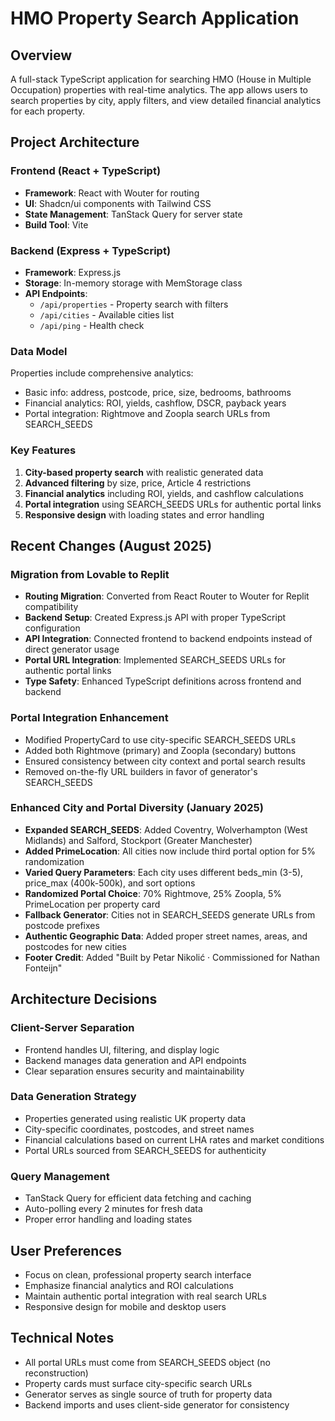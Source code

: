 # HMO Property Search Application

## Overview
A full-stack TypeScript application for searching HMO (House in Multiple Occupation) properties with real-time analytics. The app allows users to search properties by city, apply filters, and view detailed financial analytics for each property.

## Project Architecture

### Frontend (React + TypeScript)
- **Framework**: React with Wouter for routing
- **UI**: Shadcn/ui components with Tailwind CSS
- **State Management**: TanStack Query for server state
- **Build Tool**: Vite

### Backend (Express + TypeScript)
- **Framework**: Express.js
- **Storage**: In-memory storage with MemStorage class
- **API Endpoints**: 
  - `/api/properties` - Property search with filters
  - `/api/cities` - Available cities list
  - `/api/ping` - Health check

### Data Model
Properties include comprehensive analytics:
- Basic info: address, postcode, price, size, bedrooms, bathrooms
- Financial analytics: ROI, yields, cashflow, DSCR, payback years
- Portal integration: Rightmove and Zoopla search URLs from SEARCH_SEEDS

### Key Features
1. **City-based property search** with realistic generated data
2. **Advanced filtering** by size, price, Article 4 restrictions
3. **Financial analytics** including ROI, yields, and cashflow calculations
4. **Portal integration** using SEARCH_SEEDS URLs for authentic portal links
5. **Responsive design** with loading states and error handling

## Recent Changes (August 2025)

### Migration from Lovable to Replit
- **Routing Migration**: Converted from React Router to Wouter for Replit compatibility
- **Backend Setup**: Created Express.js API with proper TypeScript configuration
- **API Integration**: Connected frontend to backend endpoints instead of direct generator usage
- **Portal URL Integration**: Implemented SEARCH_SEEDS URLs for authentic portal links
- **Type Safety**: Enhanced TypeScript definitions across frontend and backend

### Portal Integration Enhancement
- Modified PropertyCard to use city-specific SEARCH_SEEDS URLs
- Added both Rightmove (primary) and Zoopla (secondary) buttons
- Ensured consistency between city context and portal search results
- Removed on-the-fly URL builders in favor of generator's SEARCH_SEEDS

### Enhanced City and Portal Diversity (January 2025)
- **Expanded SEARCH_SEEDS**: Added Coventry, Wolverhampton (West Midlands) and Salford, Stockport (Greater Manchester)
- **Added PrimeLocation**: All cities now include third portal option for 5% randomization
- **Varied Query Parameters**: Each city uses different beds_min (3-5), price_max (400k-500k), and sort options
- **Randomized Portal Choice**: 70% Rightmove, 25% Zoopla, 5% PrimeLocation per property card
- **Fallback Generator**: Cities not in SEARCH_SEEDS generate URLs from postcode prefixes
- **Authentic Geographic Data**: Added proper street names, areas, and postcodes for new cities
- **Footer Credit**: Added "Built by Petar Nikolić · Commissioned for Nathan Fonteijn"

## Architecture Decisions

### Client-Server Separation
- Frontend handles UI, filtering, and display logic
- Backend manages data generation and API endpoints
- Clear separation ensures security and maintainability

### Data Generation Strategy
- Properties generated using realistic UK property data
- City-specific coordinates, postcodes, and street names
- Financial calculations based on current LHA rates and market conditions
- Portal URLs sourced from SEARCH_SEEDS for authenticity

### Query Management
- TanStack Query for efficient data fetching and caching
- Auto-polling every 2 minutes for fresh data
- Proper error handling and loading states

## User Preferences
- Focus on clean, professional property search interface
- Emphasize financial analytics and ROI calculations
- Maintain authentic portal integration with real search URLs
- Responsive design for mobile and desktop users

## Technical Notes
- All portal URLs must come from SEARCH_SEEDS object (no reconstruction)
- Property cards must surface city-specific search URLs
- Generator serves as single source of truth for property data
- Backend imports and uses client-side generator for consistency